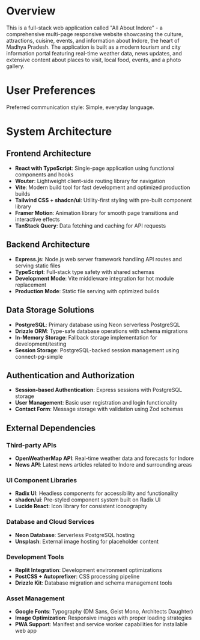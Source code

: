 # Overview

This is a full-stack web application called "All About Indore" - a comprehensive multi-page responsive website showcasing the culture, attractions, cuisine, events, and information about Indore, the heart of Madhya Pradesh. The application is built as a modern tourism and city information portal featuring real-time weather data, news updates, and extensive content about places to visit, local food, events, and a photo gallery.

# User Preferences

Preferred communication style: Simple, everyday language.

# System Architecture

## Frontend Architecture
- **React with TypeScript**: Single-page application using functional components and hooks
- **Wouter**: Lightweight client-side routing library for navigation
- **Vite**: Modern build tool for fast development and optimized production builds
- **Tailwind CSS + shadcn/ui**: Utility-first styling with pre-built component library
- **Framer Motion**: Animation library for smooth page transitions and interactive effects
- **TanStack Query**: Data fetching and caching for API requests

## Backend Architecture
- **Express.js**: Node.js web server framework handling API routes and serving static files
- **TypeScript**: Full-stack type safety with shared schemas
- **Development Mode**: Vite middleware integration for hot module replacement
- **Production Mode**: Static file serving with optimized builds

## Data Storage Solutions
- **PostgreSQL**: Primary database using Neon serverless PostgreSQL
- **Drizzle ORM**: Type-safe database operations with schema migrations
- **In-Memory Storage**: Fallback storage implementation for development/testing
- **Session Storage**: PostgreSQL-backed session management using connect-pg-simple

## Authentication and Authorization
- **Session-based Authentication**: Express sessions with PostgreSQL storage
- **User Management**: Basic user registration and login functionality
- **Contact Form**: Message storage with validation using Zod schemas

## External Dependencies

### Third-party APIs
- **OpenWeatherMap API**: Real-time weather data and forecasts for Indore
- **News API**: Latest news articles related to Indore and surrounding areas

### UI Component Libraries
- **Radix UI**: Headless components for accessibility and functionality
- **shadcn/ui**: Pre-styled component system built on Radix UI
- **Lucide React**: Icon library for consistent iconography

### Database and Cloud Services
- **Neon Database**: Serverless PostgreSQL hosting
- **Unsplash**: External image hosting for placeholder content

### Development Tools
- **Replit Integration**: Development environment optimizations
- **PostCSS + Autoprefixer**: CSS processing pipeline
- **Drizzle Kit**: Database migration and schema management tools

### Asset Management
- **Google Fonts**: Typography (DM Sans, Geist Mono, Architects Daughter)
- **Image Optimization**: Responsive images with proper loading strategies
- **PWA Support**: Manifest and service worker capabilities for installable web app